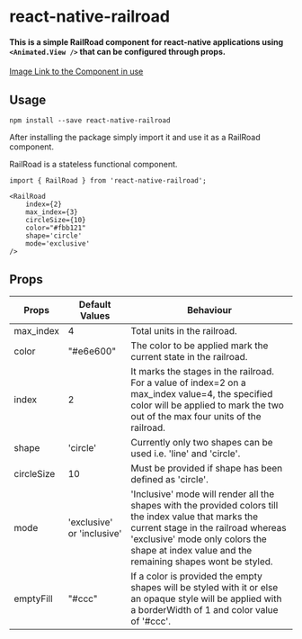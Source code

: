 # react-native-railroad

#### This is a simple RailRoad component for react-native applications using `<Animated.View />` that can be configured through props.

[Image Link to the Component in use](res/railroad.png)

## Usage

```
npm install --save react-native-railroad
```
After installing the package simply import it and use it as a RailRoad component. 

RailRoad is a stateless functional component.
```
import { RailRoad } from 'react-native-railroad';

<RailRoad 
    index={2}
    max_index={3}
    circleSize={10}
    color="#fbb121"
    shape='circle'
    mode='exclusive'
/>
```

## Props

Props | Default Values | Behaviour
----- | -------------- | --------
max_index|4| Total units in the railroad.
color|"#e6e600"| The color to be applied mark the current state in the railroad. 
index|2|It marks the stages in the railroad. For a value of index=2 on a max_index value=4, the specified color will be applied to mark the two out of the max four units of the railroad.
shape|'circle'|Currently only two shapes can be used i.e. 'line' and  'circle'.
circleSize|10|Must be provided if shape has been defined as 'circle'.
mode|'exclusive' or 'inclusive'| 'Inclusive' mode will render all the shapes with the provided colors till the index value that marks the current stage in the railroad whereas 'exclusive' mode only colors the shape at index value and the remaining shapes wont be styled.
emptyFill|"#ccc"|If a color is provided the empty shapes will be styled with it or else an opaque style will be applied with a borderWidth of 1 and color value of '#ccc'.


